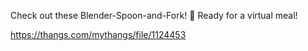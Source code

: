 Check out these Blender-Spoon-and-Fork! 🍴 Ready for a virtual meal!

https://thangs.com/mythangs/file/1124453
